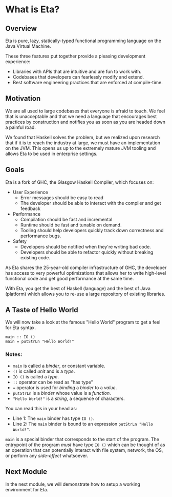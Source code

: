 # What is Eta?

## Overview

Eta is pure, lazy, statically-typed functional programming language on the Java Virtual Machine.

These three features put together provide a pleasing development experience:

- Libraries with APIs that are intuitive and are fun to work with.
- Codebases that developers can fearlessly modify and extend.
- Best software engineering practices that are enforced at compile-time.

## Motivation

We are all used to large codebases that everyone is afraid to touch. We feel that is unacceptable and that we need a language that encourages best practices by construction and notifies you as soon as you are headed down a painful road.

We found that Haskell solves the problem, but we realized upon research that if it is to reach the industry at large, we must have an implementation on the JVM. This opens us up to the extremely mature JVM tooling and allows Eta to be used in enterprise settings.

## Goals

Eta is a fork of GHC, the Glasgow Haskell Compiler, which focuses on:

- User Experience
    - Error messages should be easy to read
    - The developer should be able to interact with the compiler and get feedback
- Performance
    - Compilation should be fast and incremental
    - Runtime should be fast and tunable on demand.
    - Tooling should help developers quickly track down correctness and performance bugs.
- Safety
    - Developers should be notified when they're writing bad code.
    - Developers should be able to refactor quickly without breaking existing code.

As Eta shares the 25-year-old compiler infrastructure of GHC, the developer has access to very powerful optimizations that allows her to write high-level functional code and get good performance at the same time.

With Eta, you get the best of Haskell (language) and the best of Java (platform) which allows you to re-use a large repository of existing libraries.

## A Taste of Hello World

We will now take a look at the famous "Hello World" program to get a feel for Eta syntax.

```eta
main :: IO ()
main = putStrLn "Hello World!"
```

### Notes:

- `main` is called a *binder*, or constant variable.
- `()` is called *unit* and is a *type*.
- `IO ()` is called a *type*.
- `::` operator can be read as "has type"
- `=` operator is used for *binding* a *binder* to a *value*.
- `putStrLn` is a *binder* whose value is a *function*.
- `"Hello World!"` is a *string*, a sequence of characters.

You can read this in your head as:

- Line 1: The `main` binder has type `IO ()`.
- Line 2: The `main` binder is bound to an expression `putStrLn "Hello World!"`.

`main` is a special binder that corresponds to the start of the program. The entrypoint of the program *must* have type `IO ()` which can be thought of as an operation that
can potentially interact with file system, network, the OS, or perform any *side-effect*
whatsoever.

## Next Module

In the next module, we will demonstrate how to setup a working environment for Eta.
